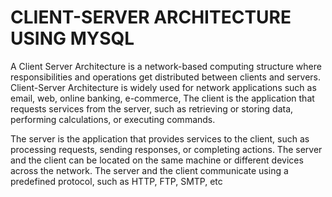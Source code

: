 # CLIENT-SERVER ARCHITECTURE USING MYSQL

A Client Server Architecture is a network-based computing structure where responsibilities and operations get distributed between clients and servers. Client-Server Architecture is widely used for network applications such as email, web, online banking, e-commerce, 
The client is the application that requests services from the server, such as retrieving or storing data, performing calculations, or executing commands.  

The server is the application that provides services to the client, such as processing requests, sending responses, or completing actions. The server and the client can be located on the same machine or different devices across the network. The server and the client communicate using a predefined protocol, such as HTTP, FTP, SMTP, etc